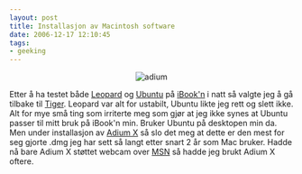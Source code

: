 ```yaml
---
layout: post
title: Installasjon av Macintosh software
date: 2006-12-17 12:10:45
tags: 
- geeking
---
```

<div align="center"><img id="image395" src="http://pjatt.net/images/2006/12/picture-1.png" alt="adium" /></div> 

Etter å ha testet både <a href="http://en.wikipedia.org/wiki/Mac_OS_X_v10.5">Leopard</a> og <a href="http://en.wikipedia.org/wiki/Ubuntu_%28Linux_distribution%29">Ubuntu</a> på <a href="http://en.wikipedia.org/wiki/Ibook">iBook'n</a> i natt så valgte jeg å gå tilbake til <a href="http://en.wikipedia.org/wiki/Mac_OS_X_v10.4">Tiger</a>. Leopard var alt for ustabilt, Ubuntu likte jeg rett og slett ikke. Alt for mye små ting som irriterte meg som gjør at jeg ikke synes at Ubuntu passer til mitt bruk på iBook'n min. Bruker Ubuntu på desktopen min da. Men under installasjon av <a href="http://en.wikipedia.org/wiki/Adium">Adium X</a> så slo det meg at dette er den mest for seg gjorte .dmg jeg har sett så langt etter snart 2 år som Mac bruker. Hadde nå bare Adium X støttet webcam over <a href="http://en.wikipedia.org/wiki/.NET_Messenger_Service">MSN</a> så hadde jeg brukt Adium X oftere.
